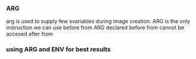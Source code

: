 ### ARG 
arg is used to supply few svariables during image creation.
ARG is the only instruction we can use before from
ARG declared before from cannot be accesed after from

### using ARG and ENV for best results